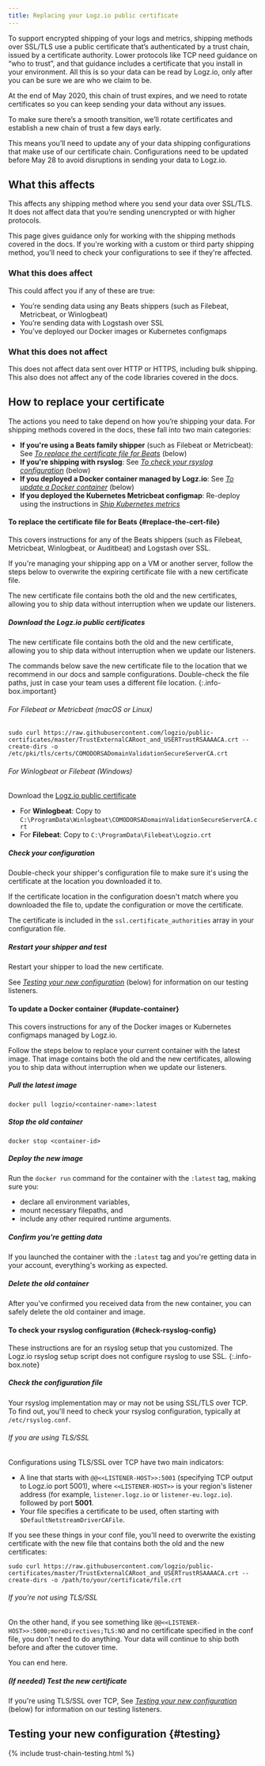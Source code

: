 ```yaml
---
title: Replacing your Logz.io public certificate
---
```


To support encrypted shipping of your logs and metrics,
shipping methods over SSL/TLS use a public certificate
that’s authenticated by a trust chain, issued by a certificate authority.
Lower protocols like TCP need guidance on “who to trust”,
and that guidance includes a certificate that you install in your environment.
All this is so your data can be read by Logz.io,
only after you can be sure we are who we claim to be.

At the end of May 2020, this chain of trust expires,
and we need to rotate certificates
so you can keep sending your data without any issues.

To make sure there’s a smooth transition,
we’ll rotate certificates and establish a new chain of trust
a few days early.

This means you’ll need to update any of your data shipping
configurations that make use of our certificate chain.
Configurations need to be updated before May 28
to avoid disruptions in sending your data to Logz.io.

## What this affects

This affects any shipping method where you send your data over SSL/TLS.
It does not affect data that you’re sending unencrypted or with higher protocols.

This page gives guidance
only for working with the shipping methods covered in the docs.
If you're working with a custom or third party shipping method,
you'll need to check your configurations to see if they're affected.

### What this **does** affect

This could affect you if any of these are true:

* You’re sending data using any Beats shippers
  (such as Filebeat, Metricbeat, or Winlogbeat)
* You’re sending data with Logstash over SSL
* You’ve deployed our Docker images or Kubernetes configmaps

### What this **does not** affect

This does not affect data sent over HTTP or HTTPS, including bulk shipping.
This also does not affect any of the code libraries covered in the docs.

## How to replace your certificate

The actions you need to take depend on how you’re shipping your data.
For shipping methods covered in the docs, these fall into two main categories:

* **If you're using a Beats family shipper** (such as Filebeat or Metricbeat):
  See _[To replace the certificate file for Beats](#replace-the-cert-file)_ (below)
* **If you're shipping with rsyslog**:
  See
  _[To check your rsyslog configuration](#check-rsyslog-config)_
  (below)
* **If you deployed a Docker container managed by Logz.io**:
  See _[To update a Docker container](#update-container)_ (below)
* **If you deployed the Kubernetes Metricbeat configmap**:
  Re-deploy using the instructions in
  _[Ship Kubernetes metrics]({{site.baseurl}}/shipping/metrics-sources/kubernetes.html)_

#### To replace the certificate file for Beats {#replace-the-cert-file}

This covers instructions for any of the Beats shippers
(such as Filebeat, Metricbeat, Winlogbeat, or Auditbeat)
and Logstash over SSL.

If you're managing your shipping app
on a VM or another server,
follow the steps below
to overwrite the expiring certificate file
with a new certificate file.

The new certificate file contains both the old and the new certificates,
allowing you to ship data without interruption when we update our listeners.

<div class="tasklist">

##### Download the Logz.io public certificates

The new certificate file contains both the old and the new certificate,
allowing you to ship data without interruption when we update our listeners.

The commands below save the new certificate file
to the location that we recommend in our docs and sample configurations.
Double-check the file paths,
just in case your team uses a different file location.
{:.info-box.important}

###### For Filebeat or Metricbeat (macOS or Linux)

```shell
sudo curl https://raw.githubusercontent.com/logzio/public-certificates/master/TrustExternalCARoot_and_USERTrustRSAAAACA.crt --create-dirs -o /etc/pki/tls/certs/COMODORSADomainValidationSecureServerCA.crt
```

###### For Winlogbeat or Filebeat (Windows)

Download the
[Logz.io public certificate](https://raw.githubusercontent.com/logzio/public-certificates/master/TrustExternalCARoot_and_USERTrustRSAAAACA.crt)

* For **Winlogbeat**: Copy to `C:\ProgramData\Winlogbeat\COMODORSADomainValidationSecureServerCA.crt`
* For **Filebeat**: Copy to `C:\ProgramData\Filebeat\Logzio.crt`

##### Check your configuration

Double-check your shipper's configuration file
to make sure it's using the certificate at the location you downloaded it to.

If the certificate location in the configuration doesn't match
where you downloaded the file to,
update the configuration or move the certificate.

The certificate is included
in the `ssl.certificate_authorities` array
in your configuration file.

##### Restart your shipper and test

Restart your shipper to load the new certificate.

See _[Testing your new configuration](#testing)_ (below)
for information on our testing listeners.

</div>

#### To update a Docker container {#update-container}

This covers instructions for any of the
Docker images or Kubernetes configmaps
managed by Logz.io.

Follow the steps below
to replace your current container
with the latest image.
That image contains both the old and the new certificates,
allowing you to ship data without interruption when we update our listeners.

<div class="tasklist">

##### Pull the latest image

```shell
docker pull logzio/<container-name>:latest
```

##### Stop the old container

```shell
docker stop <container-id>
```

##### Deploy the new image

Run the `docker run` command for the container with the `:latest` tag,
making sure you:

* declare all environment variables,
* mount necessary filepaths, and
* include any other required runtime arguments.

##### Confirm you're getting data

If you launched the container with the `:latest` tag
and you're getting data in your account,
everything's working as expected.

##### Delete the old container

After you've confirmed you received data from the new container,
you can safely delete the old container and image.

</div>

#### To check your rsyslog configuration {#check-rsyslog-config}

These instructions are for an rsyslog setup
that you customized.
The Logz.io rsyslog setup script
does not configure rsyslog to use SSL.
{:.info-box.note}

<div class="tasklist">

##### Check the configuration file

Your rsyslog implementation may or may not be using SSL/TLS over TCP.
To find out, you'll need to check your rsyslog configuration,
typically at `/etc/rsyslog.conf`.

###### If you are using TLS/SSL

Configurations using TLS/SSL over TCP
have two main indicators:

* A line that starts with
  `@@<<LISTENER-HOST>>:5001`
  (specifying TCP output to Logz.io port 5001),
  where `<<LISTENER-HOST>>` is your region's listener address
  (for example, `listener.logz.io` or `listener-eu.logz.io`).
  followed by port **5001**.
* Your file specifies a certificate to be used,
  often starting with `$DefaultNetstreamDriverCAFile`.

If you see these things in your conf file,
you'll need to overwrite the existing certificate
with the new file that contains
both the old and the new certificates:

```shell
sudo curl https://raw.githubusercontent.com/logzio/public-certificates/master/TrustExternalCARoot_and_USERTrustRSAAAACA.crt --create-dirs -o /path/to/your/certificate/file.crt
```

###### If you're not using TLS/SSL

On the other hand, if you see something like
`@@<<LISTENER-HOST>>:5000;moreDirectives;TLS:NO`
and no certificate specified in the conf file,
you don't need to do anything.
Your data will continue to ship
both before and after the cutover time.

You can end here.

##### _(If needed)_ Test the new certificate

If you're using TLS/SSL over TCP,
See _[Testing your new configuration](#testing)_ (below)
for information on our testing listeners.

</div>

## Testing your new configuration {#testing}
<!-- THIS WILL BE LINKED FROM AN EMAIL. DO NOT CHANGE THIS LINK. -->

{% include trust-chain-testing.html %}

